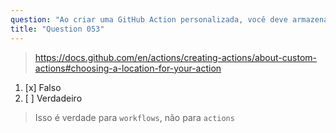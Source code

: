 ```yaml
---
question: "Ao criar uma GitHub Action personalizada, você deve armazenar o código-fonte no diretório `.github/workflows`"
title: "Question 053"
---
```


> https://docs.github.com/en/actions/creating-actions/about-custom-actions#choosing-a-location-for-your-action
1. [x] Falso
1. [ ] Verdadeiro
> Isso é verdade para `workflows`, não para `actions`
